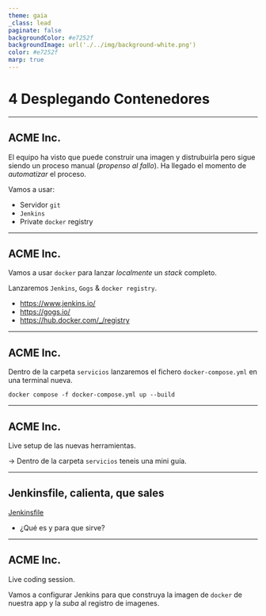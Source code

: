 ```yaml
---
theme: gaia
_class: lead
paginate: false
backgroundColor: #e7252f
backgroundImage: url('./../img/background-white.png')
color: #e7252f
marp: true
---
```

<!-- _backgroundImage: url('./../img/background-red.png') -->
<!-- _color: white -->

# 4 Desplegando Contenedores

---
## ACME Inc.

El equipo ha visto que puede construir una imagen y distrubuirla pero sigue siendo un proceso manual (_propenso al fallo_). Ha llegado el momento de _automatizar_ el proceso.

Vamos a usar:

- Servidor `git`
- `Jenkins`
- Private `docker` registry

---
## ACME Inc.

Vamos a usar `docker` para lanzar _localmente_ un _stack_ completo.

Lanzaremos `Jenkins`, `Gogs` & `docker registry`.

- https://www.jenkins.io/
- https://gogs.io/
- https://hub.docker.com/_/registry

---
## ACME Inc.

Dentro de la carpeta `servicios` lanzaremos el fichero `docker-compose.yml` en una terminal nueva.

```
docker compose -f docker-compose.yml up --build
```

---
## ACME Inc.

Live setup de las nuevas herramientas.

-> Dentro de la carpeta `servicios` teneis una mini guía.

---
## Jenkinsfile, calienta, que sales

[Jenkinsfile](https://www.jenkins.io/doc/book/pipeline/jenkinsfile/)

- ¿Qué es y para que sirve?

---
## ACME Inc.

Live coding session.

Vamos a configurar Jenkins para que construya la imagen de `docker` de nuestra app y la _suba_ al registro de imagenes.
